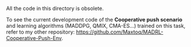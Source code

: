 All the code in this directory is obsolete.

To see the current development code of the **Cooperative push scenario** and learning algorithms (MADDPG, QMIX, CMA-ES...) trained on this task, refer to my other repository: https://github.com/Maxtoq/MADRL-Cooperative-Push-Env.
